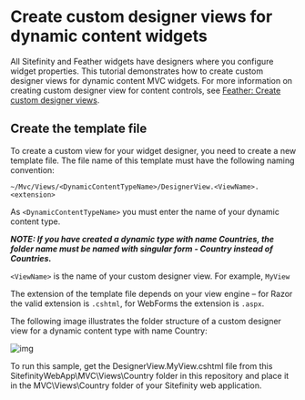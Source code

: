 Create custom designer views for dynamic content widgets
=====================================

All Sitefinity and Feather widgets have designers where you configure widget properties. 
This tutorial demonstrates how to create custom designer views for dynamic content MVC widgets. 
For more information on creating custom designer view for content controls, 
see [Feather: Create custom designer views](http://docs.sitefinity.com/feather-create-custom-designer-views).

Create the template file
------------------------

To create a custom view for your widget designer, you need to create a new template file. 
The file name of this template must have the following naming convention:

`
~/Mvc/Views/<DynamicContentTypeName>/DesignerView.<ViewName>.<extension>
`

As `<DynamicContentTypeName>` you must enter the name of your dynamic content type.

__*NOTE: If you have created a dynamic type with name Countries, the folder name must be named with singular form - Country instead of Countries.*__

`<ViewName>` is the name of your custom designer view. For example, `MyView`

The extension of the template file depends on your view engine – for Razor the valid extension is `.cshtml`, for WebForms the extension is `.aspx`.

The following image illustrates the folder structure of a custom designer view for a dynamic content type with name Country:

![img](http://docs.sitefinity.com/sf-images/default-source/feather/customDynamicDesignerView2.JPG)

To run this sample, get the DesignerView.MyView.cshtml file from this SitefinityWebApp\MVC\Views\Country folder in this repository and place it in the MVC\Views\Country folder of your Sitefinity web application.
